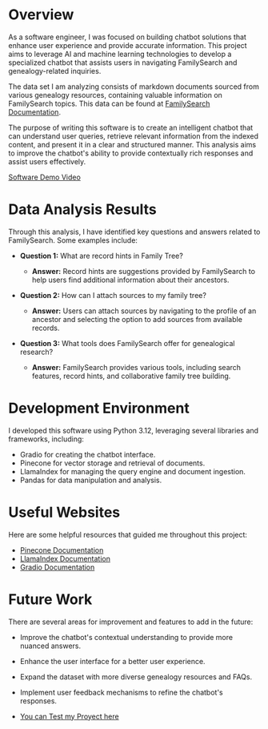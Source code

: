 # Overview

As a software engineer, I was focused on building chatbot solutions that enhance user experience and provide accurate information. This project aims to leverage AI and machine learning technologies to develop a specialized chatbot that assists users in navigating FamilySearch and genealogy-related inquiries.

The data set I am analyzing consists of markdown documents sourced from various genealogy resources, containing valuable information on FamilySearch topics. This data can be found at [FamilySearch Documentation](https://www.familysearch.org/en/help/helpcenter/source-linker-learning-center).

The purpose of writing this software is to create an intelligent chatbot that can understand user queries, retrieve relevant information from the indexed content, and present it in a clear and structured manner. This analysis aims to improve the chatbot's ability to provide contextually rich responses and assist users effectively.

[Software Demo Video](https://www.loom.com/share/58434f24859042859615d0ceaef0a0eb?sid=93e29f28-205e-4a0e-abf1-98607ae8629d)

# Data Analysis Results

Through this analysis, I have identified key questions and answers related to FamilySearch. Some examples include:

- **Question 1:** What are record hints in Family Tree?

  - **Answer:** Record hints are suggestions provided by FamilySearch to help users find additional information about their ancestors.

- **Question 2:** How can I attach sources to my family tree?

  - **Answer:** Users can attach sources by navigating to the profile of an ancestor and selecting the option to add sources from available records.

- **Question 3:** What tools does FamilySearch offer for genealogical research?
  - **Answer:** FamilySearch provides various tools, including search features, record hints, and collaborative family tree building.

# Development Environment

I developed this software using Python 3.12, leveraging several libraries and frameworks, including:

- Gradio for creating the chatbot interface.
- Pinecone for vector storage and retrieval of documents.
- LlamaIndex for managing the query engine and document ingestion.
- Pandas for data manipulation and analysis.

# Useful Websites

Here are some helpful resources that guided me throughout this project:

- [Pinecone Documentation](https://www.pinecone.io/docs/)
- [LlamaIndex Documentation](https://github.com/jerryjliu/llama_index)
- [Gradio Documentation](https://gradio.app/docs/)

# Future Work

There are several areas for improvement and features to add in the future:

- Improve the chatbot's contextual understanding to provide more nuanced answers.
- Enhance the user interface for a better user experience.
- Expand the dataset with more diverse genealogy resources and FAQs.
- Implement user feedback mechanisms to refine the chatbot's responses.

- [You can Test my Proyect here](https://huggingface.co/spaces/Tapilla/FamilySearchAI)
